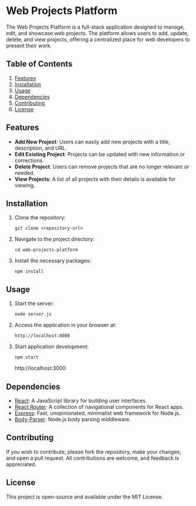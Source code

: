 
# Web Projects Platform

The Web Projects Platform is a full-stack application designed to manage, edit, and showcase web projects. 
The platform allows users to add, update, delete, and view projects, offering a centralized place for web developers to present their work.

## Table of Contents

1. [Features](#features)
2. [Installation](#installation)
3. [Usage](#usage)
4. [Dependencies](#dependencies)
5. [Contributing](#contributing)
6. [License](#license)

## Features

- **Add New Project**: Users can easily add new projects with a title, description, and URL.
- **Edit Existing Project**: Projects can be updated with new information or corrections.
- **Delete Project**: Users can remove projects that are no longer relevant or needed.
- **View Projects**: A list of all projects with their details is available for viewing.

## Installation

1. Clone the repository:
   ```
   git clone <repository-url>
   ```
2. Navigate to the project directory:
   ```
   cd web-projects-platform
   ```
3. Install the necessary packages:
   ```
   npm install
   ```

## Usage

1. Start the server:
   ```
   node server.js
   ```
2. Access the application in your browser at:
   ```
   http://localhost:8080
   ```
3. Start application development:
   ```
   npm start
   ```
   http://localhost:3000

## Dependencies

- [React](https://reactjs.org/): A JavaScript library for building user interfaces.
- [React Router](https://reactrouter.com/): A collection of navigational components for React apps.
- [Express](https://expressjs.com/): Fast, unopinionated, minimalist web framework for Node.js.
- [Body-Parser](https://www.npmjs.com/package/body-parser): Node.js body parsing middleware.

## Contributing

If you wish to contribute, please fork the repository, make your changes, and open a pull request. 
All contributions are welcome, and feedback is appreciated.

## License

This project is open-source and available under the MIT License.
